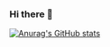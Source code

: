 ### Hi there 👋

[![Anurag's GitHub stats](https://github-readme-stats.vercel.app/api?username=panxoat)](https://github.com/anuraghazra/github-readme-stats)

<!--
**Panxoat/Panxoat** is a ✨ _special_ ✨ repository because its `README.md` (this file) appears on your GitHub profile.

Here are some ideas to get you started:

- 🔭 I’m currently working on ...
- 🌱 I’m currently learning ...
- 👯 I’m looking to collaborate on ...
- 🤔 I’m looking for help with ...
- 💬 Ask me about ...
- 📫 How to reach me: ...
- 😄 Pronouns: ...
- ⚡ Fun fact: ...
-->
